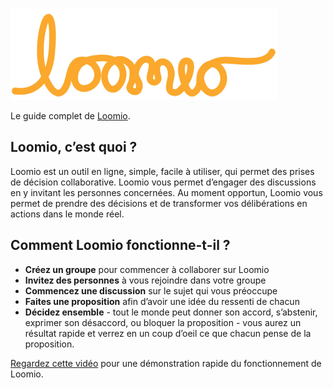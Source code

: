 ![Loomio Logo](logo.png)

Le guide complet de [Loomio](https://loomio.org/).

## Loomio, c‎‎’est quoi&nbsp;?

Loomio est un outil en ligne, simple, facile à utiliser, qui permet des prises de décision collaborative. Loomio vous permet d‎‎’engager des discussions en y invitant les personnes concernées. Au moment opportun, Loomio vous permet de prendre des décisions et de transformer vos délibérations en actions dans le monde réel.

## Comment Loomio fonctionne-t-il&nbsp;?

* **Créez un groupe** pour commencer à collaborer sur Loomio
* **Invitez des personnes** à vous rejoindre dans votre groupe
* **Commencez une discussion** sur le sujet qui vous préoccupe
* **Faites une proposition** afin d‎‎’avoir une idée du ressenti de chacun
* **Décidez ensemble** - tout le monde peut donner son accord, s‎‎’abstenir, exprimer son désaccord, ou bloquer la proposition - vous aurez un résultat rapide et verrez en un coup d‎‎’oeil ce que chacun pense de la proposition.

[Regardez cette vidéo](https://www.youtube.com/watch?v=CoYYNthNxOY) pour une démonstration rapide du fonctionnement de Loomio.
